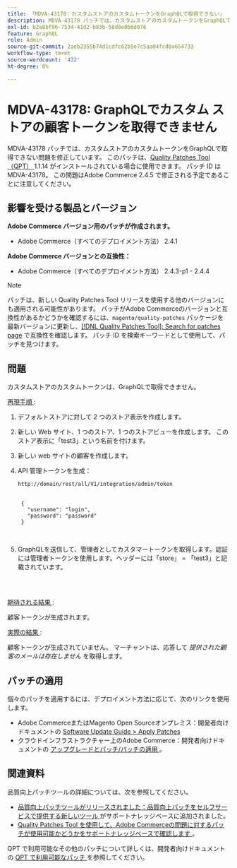 ```yaml
---
title: 「MDVA-43178：カスタムストアのカスタムトークンをGraphQLで取得できない」
description: MDVA-43178 パッチでは、カスタムストアのカスタムトークンをGraphQLで取得できない問題を修正しています。 このパッチは、[Quality Patches Tool （QPT） ] （/help/announcements/adobe-commerce-announcements/magento-quality-patches-released-new-tool-to-self-serve-quality-patches.md） 1.1.14 がインストールされている場合に利用できます。 パッチ ID は MDVA-43178。 この問題はAdobe Commerce 2.4.5 で修正される予定であることに注意してください。
exl-id: b2a8bf96-7534-41d2-b83b-58d8e0b6d076
feature: GraphQL
role: Admin
source-git-commit: 2aeb2355b74d1cdfc62b5e7c5aa04fcd0a654733
workflow-type: tm+mt
source-wordcount: '432'
ht-degree: 0%

---
```


# MDVA-43178: GraphQLでカスタム ストアの顧客トークンを取得できません

MDVA-43178 パッチでは、カスタムストアのカスタムトークンをGraphQLで取得できない問題を修正しています。 このパッチは、[Quality Patches Tool （QPT） ](/help/announcements/adobe-commerce-announcements/magento-quality-patches-released-new-tool-to-self-serve-quality-patches.md)1.1.14 がインストールされている場合に使用できます。 パッチ ID は MDVA-43178。 この問題はAdobe Commerce 2.4.5 で修正される予定であることに注意してください。

## 影響を受ける製品とバージョン

**Adobe Commerce バージョン用のパッチが作成されます。**

* Adobe Commerce（すべてのデプロイメント方法） 2.4.1

**Adobe Commerce バージョンとの互換性：**

* Adobe Commerce（すべてのデプロイメント方法） 2.4.3-p1 - 2.4.4

>[!NOTE]
>
>パッチは、新しい Quality Patches Tool リリースを使用する他のバージョンにも適用される可能性があります。 パッチがAdobe Commerceのバージョンと互換性があるかどうかを確認するには、`magento/quality-patches` パッケージを最新バージョンに更新し、[[!DNL Quality Patches Tool]: Search for patches page](https://experienceleague.adobe.com/tools/commerce-quality-patches/index.html) で互換性を確認します。 パッチ ID を検索キーワードとして使用して、パッチを見つけます。

## 問題

カスタムストアのカスタムトークンは、GraphQLで取得できません。

<u> 再現手順 </u>:

1. デフォルトストアに対して 2 つのストア表示を作成します。
1. 新しい Web サイト、1 つのストア、1 つのストアビューを作成します。 このストア表示に「test3」という名前を付けます。
1. 新しい web サイトの顧客を作成します。
1. API 管理トークンを生成：

   `http://domain/rest/all/V1/integration/admin/token`

   <pre>
    <code class="language-graphql">
    {
      "username": "login",
      "password": "password"
    }
    </code>
    </pre>

1. GraphQLを送信して、管理者としてカスタマートークンを取得します。認証には管理者トークンを使用します。ヘッダーには「store」 = 「test3」と記載されています。

   <pre>
    <customer_email>
      </pre>

<u> 期待される結果 </u>:

顧客トークンが生成されます。

<u> 実際の結果 </u>:

顧客トークンが生成されていません。 マーチャントは、応答して *提供された顧客のメールは存在しません* を取得します。

## パッチの適用

個々のパッチを適用するには、デプロイメント方法に応じて、次のリンクを使用します。

* Adobe CommerceまたはMagento Open Sourceオンプレミス：開発者向けドキュメントの [Software Update Guide > Apply Patches](https://experienceleague.adobe.com/en/docs/commerce-operations/tools/quality-patches-tool/usage)
* クラウドインフラストラクチャー上のAdobe Commerce：開発者向けドキュメントの [ アップグレードとパッチ/パッチの適用 ](https://experienceleague.adobe.com/en/docs/commerce-cloud-service/user-guide/develop/upgrade/apply-patches)。

## 関連資料

品質向上パッチツールの詳細については、次を参照してください。

* [ 品質向上パッチツールがリリースされました：品質向上パッチをセルフサービスで提供する新しいツール ](/help/announcements/adobe-commerce-announcements/magento-quality-patches-released-new-tool-to-self-serve-quality-patches.md) がサポートナレッジベースに追加されました。
* [Quality Patches Tool を使用して、Adobe Commerceの問題に対するパッチが使用可能かどうかをサポートナレッジベースで確認します ](/help/support-tools/patches-available-in-qpt-tool/check-patch-for-magento-issue-with-magento-quality-patches.md)。

QPT で利用可能なその他のパッチについて詳しくは、開発者向けドキュメントの [QPT で利用可能なパッチ ](https://experienceleague.adobe.com/tools/commerce-quality-patches/index.html) を参照してください。
